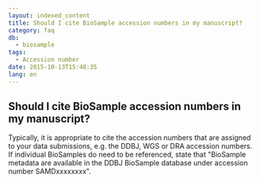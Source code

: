 ```yaml
---
layout: indexed_content
title: Should I cite BioSample accession numbers in my manuscript?
category: faq
db:
  - biosample
tags: 
  - Accession number
date: 2015-10-13T15:48:35
lang: en
---
```


## Should I cite BioSample accession numbers in my manuscript?

<p>Typically, it is appropriate to cite the accession numbers that are assigned to your data submissions, e.g. the DDBJ, WGS or DRA accession numbers. If individual BioSamples do need to be referenced, state that "BioSample metadata are available in the DDBJ BioSample database under accession number SAMDxxxxxxxx".</p>